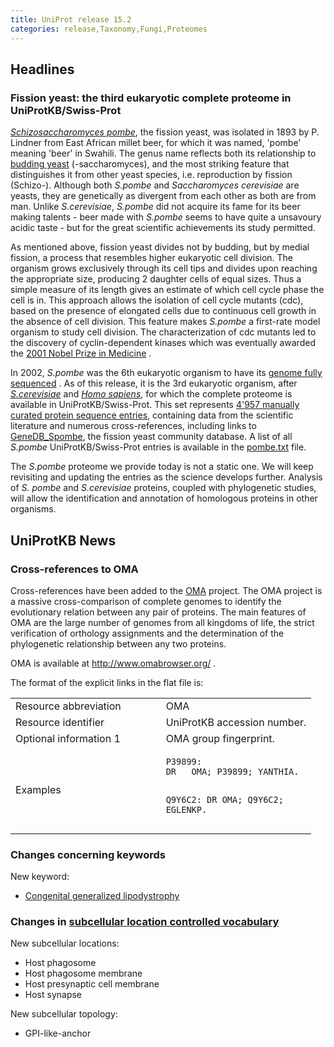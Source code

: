 ```yaml
---
title: UniProt release 15.2
categories: release,Taxonomy,Fungi,Proteomes
---
```


## Headlines

### Fission yeast: the third eukaryotic complete proteome in UniProtKB/Swiss-Prot

[*Schizosaccharomyces pombe*](http://www.uniprot.org/taxonomy/4896), the fission yeast, was isolated in 1893 by P. Lindner from East African millet beer, for which it was named, 'pombe' meaning 'beer' in Swahili. The genus name reflects both its relationship to [budding yeast](http://www.uniprot.org/taxonomy/4932) (-saccharomyces), and the most striking feature that distinguishes it from other yeast species, i.e. reproduction by fission (Schizo-). Although both *S.pombe* and *Saccharomyces cerevisiae* are yeasts, they are genetically as divergent from each other as both are from man. Unlike *S.cerevisiae*, *S.pombe* did not acquire its fame for its beer making talents - beer made with *S.pombe* seems to have quite a unsavoury acidic taste - but for the great scientific achievements its study permitted.

As mentioned above, fission yeast divides not by budding, but by medial fission, a process that resembles higher eukaryotic cell division. The organism grows exclusively through its cell tips and divides upon reaching the appropriate size, producing 2 daughter cells of equal sizes. Thus a simple measure of its length gives an estimate of which cell cycle phase the cell is in. This approach allows the isolation of cell cycle mutants (cdc), based on the presence of elongated cells due to continuous cell growth in the absence of cell division. This feature makes *S.pombe* a first-rate model organism to study cell division. The characterization of cdc mutants led to the discovery of cyclin-dependent kinases which was eventually awarded the [2001 Nobel Prize in Medicine](http://nobelprize.org/nobel_prizes/medicine/laureates/2001/index.html) .

In 2002, *S.pombe* was the 6th eukaryotic organism to have its [genome fully sequenced](http://view.ncbi.nlm.nih.gov/pubmed/11859360) . As of this release, it is the 3rd eukaryotic organism, after [*S.cerevisiae*](http://www.uniprot.org/news/2007/01/09/release) and [*Homo sapiens*](http://www.uniprot.org/news/2008/09/02/release), for which the complete proteome is available in UniProtKB/Swiss-Prot. This set represents [4'957 manually curated protein sequence entries](http://www.uniprot.org/uniprot/?query=taxonomy:4896+AND+reviewed:yes+AND+keyword:KW-0181), containing data from the scientific literature and numerous cross-references, including links to [GeneDB\_Spombe](http://www.genedb.org/genedb/pombe/), the fission yeast community database. A list of all *S.pombe* UniProtKB/Swiss-Prot entries is available in the [pombe.txt](http://www.uniprot.org/docs/pombe) file.

The *S.pombe* proteome we provide today is not a static one. We will keep revisiting and updating the entries as the science develops further. Analysis of *S. pombe* and *S.cerevisiae* proteins, coupled with phylogenetic studies, will allow the identification and annotation of homologous proteins in other organisms.

## UniProtKB News

### Cross-references to OMA

Cross-references have been added to the [OMA](http://www.omabrowser.org/) project. The OMA project is a massive cross-comparison of complete genomes to identify the evolutionary relation between any pair of proteins. The main features of OMA are the large number of genomes from all kingdoms of life, the strict verification of orthology assignments and the determination of the phylogenetic relationship between any two proteins.

OMA is available at <http://www.omabrowser.org/> .

The format of the explicit links in the flat file is:

<table><colgroup><col style="width: 50%" /><col style="width: 50%" /></colgroup><tbody><tr class="odd"><td>Resource abbreviation</td><td>OMA</td></tr><tr class="even"><td>Resource identifier</td><td>UniProtKB accession number.</td></tr><tr class="odd"><td>Optional information 1</td><td>OMA group fingerprint.</td></tr><tr class="even"><td>Examples</td><td><pre><code>P39899:
DR   OMA; P39899; YANTHIA.

Q9Y6C2:
DR   OMA; Q9Y6C2; EGLENKP.</code></pre></td></tr></tbody></table>

### Changes concerning keywords

New keyword:

-   [Congenital generalized lipodystrophy](http://www.uniprot.org/keywords/KW-1022)

### Changes in [subcellular location controlled vocabulary](http://www.uniprot.org/docs/subcell)

New subcellular locations:

-   Host phagosome
-   Host phagosome membrane
-   Host presynaptic cell membrane
-   Host synapse

New subcellular topology:

-   GPI-like-anchor

